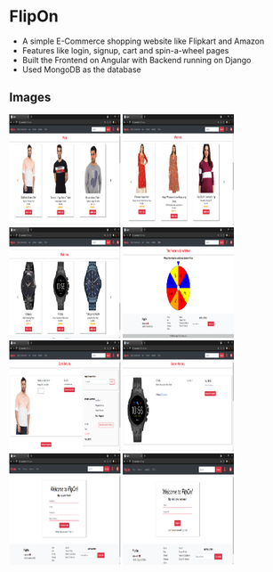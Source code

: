 # FlipOn #
* A simple E-Commerce shopping website like Flipkart and Amazon
* Features like login, signup, cart and spin-a-wheel pages
* Built the Frontend on Angular with Backend running on Django
* Used MongoDB as the database


## Images ## 
<img src="https://github.com/Kkft9/FlipOn/blob/master/images/FlipOn_men.png" width="200" height="200" />
<img src="https://github.com/Kkft9/FlipOn/blob/master/images/FlipOn_women.png" width="200" height="200" />
<img src="https://github.com/Kkft9/FlipOn/blob/master/images/FlipOn_watches.png" width="200" height="200" />
<img src="https://github.com/Kkft9/FlipOn/blob/master/images/FlipOn_wheel.png" width="200" height="200" />
<img src="https://github.com/Kkft9/FlipOn/blob/master/images/FlipOn_cart.png" width="200" height="200" />
<img src="https://github.com/Kkft9/FlipOn/blob/master/images/FlipOn_history.png" width="200" height="200" />
<img src="https://github.com/Kkft9/FlipOn/blob/master/images/FlipOn_signup.png" width="200" height="200" />
<img src="https://github.com/Kkft9/FlipOn/blob/master/images/FlipOn_login.png" width="200" height="200" />
